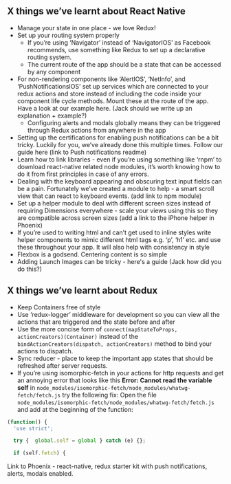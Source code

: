 ## X things we’ve learnt about React Native

* Manage your state in one place - we love Redux!
* Set up your routing system properly
    * If you’re using ‘Navigator’ instead of ‘NavigatorIOS’ as Facebook recommends, use something like Redux to set up a declarative routing system.
    * The current route of the app should be a state that can be accessed by any component
* For non-rendering components like ‘AlertIOS’, ‘NetInfo’, and ‘PushNotificationsIOS’ set up services which are connected to your redux actions and store instead of including the code inside your component life cycle methods.  Mount these at the route of the app. Have a look at our example here. (Jack should we write up an explanation + example?)
    * Configuring alerts and modals globally means they can be triggered through Redux actions from anywhere in the app
* Setting up the certifications for enabling push notifications can be a bit tricky. Luckily for you, we’ve already done this multiple times. Follow our guide here (link to Push notifications readme)
* Learn how to link libraries - even if you’re using something like ‘rnpm’ to download react-native related node modules, it’s worth knowing how to do it from first principles in case of any errors.
* Dealing with the keyboard appearing and obscuring text input fields can be a pain. Fortunately we’ve created a module to help - a smart scroll view that can react to keyboard events. (add link to npm module)
* Set up a helper module to deal with different screen sizes instead of requiring Dimensions everywhere - scale your views using this so they are compatible across screen sizes (add a link to the iPhone helper in Phoenix)
* If you’re used to writing html and can’t get used to inline styles write helper components to mimic different html tags e.g. ‘p’, ‘h1’ etc. and use these throughout your app. It will also help with consistency in style
* Flexbox is a godsend. Centering content is so simple
* Adding Launch Images can be tricky - here's a guide (Jack how did you do this?)


## X things we’ve learnt about Redux

* Keep Containers free of style
* Use ‘redux-logger’ middleware for development so you can view all the actions that are triggered and the state before and after
* Use the more concise form of `connect(mapStateToProps, actionCreators)(Container)` instead of the `bindActionCreators(dispatch, actionCreators)` method to bind your actions to dispatch.
* Sync reducer - place to keep the important app states that should be refreshed after server requests.
* If you’re using isomorphic-fetch in your actions for http requests and get an annoying error that looks like this **Error: Cannot read the variable self** in `node_modules/isomorphic-fetch/node_modules/whatwg-fetch/fetch.js` try the following fix:
Open the file `node_modules/isomorphic-fetch/node_modules/whatwg-fetch/fetch.js` and add at the beginning of the function:

```js
(function() {
  'use strict';

  try {  global.self = global } catch (e) {};

  if (self.fetch) {
```

Link to Phoenix - react-native, redux starter kit with push notifications, alerts, modals enabled. 
